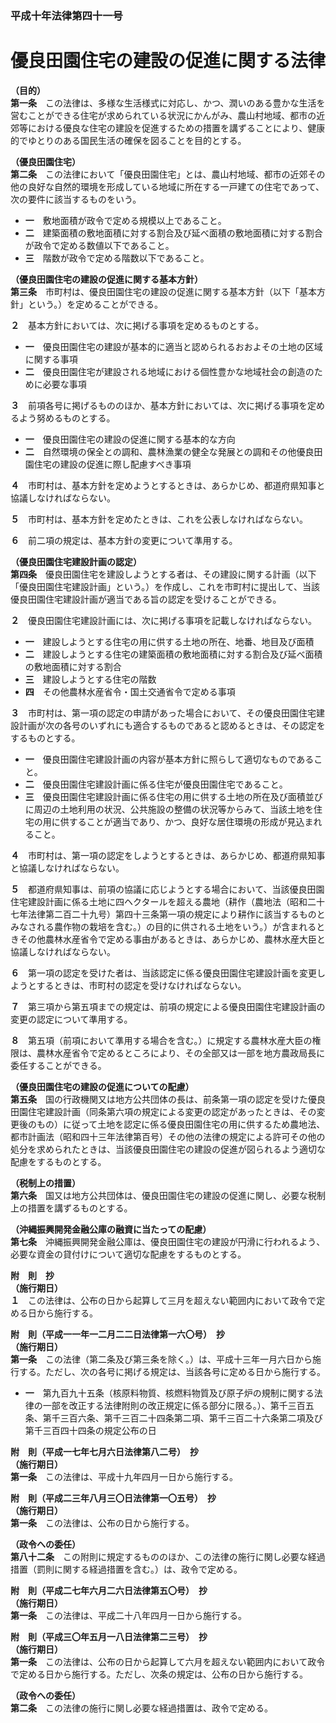### 平成十年法律第四十一号  
# 優良田園住宅の建設の促進に関する法律  
  
**（目的）**  
**第一条**　この法律は、多様な生活様式に対応し、かつ、潤いのある豊かな生活を営むことができる住宅が求められている状況にかんがみ、農山村地域、都市の近郊等における優良な住宅の建設を促進するための措置を講ずることにより、健康的でゆとりのある国民生活の確保を図ることを目的とする。  
  
**（優良田園住宅）**  
**第二条**　この法律において「優良田園住宅」とは、農山村地域、都市の近郊その他の良好な自然的環境を形成している地域に所在する一戸建ての住宅であって、次の要件に該当するものをいう。  
* **一**　敷地面積が政令で定める規模以上であること。  
* **二**　建築面積の敷地面積に対する割合及び延べ面積の敷地面積に対する割合が政令で定める数値以下であること。  
* **三**　階数が政令で定める階数以下であること。  
  
**（優良田園住宅の建設の促進に関する基本方針）**  
**第三条**　市町村は、優良田園住宅の建設の促進に関する基本方針（以下「基本方針」という。）を定めることができる。  
  
**２**　基本方針においては、次に掲げる事項を定めるものとする。  
* **一**　優良田園住宅の建設が基本的に適当と認められるおおよその土地の区域に関する事項  
* **二**　優良田園住宅が建設される地域における個性豊かな地域社会の創造のために必要な事項  
  
**３**　前項各号に掲げるもののほか、基本方針においては、次に掲げる事項を定めるよう努めるものとする。  
* **一**　優良田園住宅の建設の促進に関する基本的な方向  
* **二**　自然環境の保全との調和、農林漁業の健全な発展との調和その他優良田園住宅の建設の促進に際し配慮すべき事項  
  
**４**　市町村は、基本方針を定めようとするときは、あらかじめ、都道府県知事と協議しなければならない。  
  
**５**　市町村は、基本方針を定めたときは、これを公表しなければならない。  
  
**６**　前二項の規定は、基本方針の変更について準用する。  
  
**（優良田園住宅建設計画の認定）**  
**第四条**　優良田園住宅を建設しようとする者は、その建設に関する計画（以下「優良田園住宅建設計画」という。）を作成し、これを市町村に提出して、当該優良田園住宅建設計画が適当である旨の認定を受けることができる。  
  
**２**　優良田園住宅建設計画には、次に掲げる事項を記載しなければならない。  
* **一**　建設しようとする住宅の用に供する土地の所在、地番、地目及び面積  
* **二**　建設しようとする住宅の建築面積の敷地面積に対する割合及び延べ面積の敷地面積に対する割合  
* **三**　建設しようとする住宅の階数  
* **四**　その他農林水産省令・国土交通省令で定める事項  
  
**３**　市町村は、第一項の認定の申請があった場合において、その優良田園住宅建設計画が次の各号のいずれにも適合するものであると認めるときは、その認定をするものとする。  
* **一**　優良田園住宅建設計画の内容が基本方針に照らして適切なものであること。  
* **二**　優良田園住宅建設計画に係る住宅が優良田園住宅であること。  
* **三**　優良田園住宅建設計画に係る住宅の用に供する土地の所在及び面積並びに周辺の土地利用の状況、公共施設の整備の状況等からみて、当該土地を住宅の用に供することが適当であり、かつ、良好な居住環境の形成が見込まれること。  
  
**４**　市町村は、第一項の認定をしようとするときは、あらかじめ、都道府県知事と協議しなければならない。  
  
**５**　都道府県知事は、前項の協議に応じようとする場合において、当該優良田園住宅建設計画に係る土地に四ヘクタールを超える農地（耕作（農地法（昭和二十七年法律第二百二十九号）第四十三条第一項の規定により耕作に該当するものとみなされる農作物の栽培を含む。）の目的に供される土地をいう。）が含まれるときその他農林水産省令で定める事由があるときは、あらかじめ、農林水産大臣と協議しなければならない。  
  
**６**　第一項の認定を受けた者は、当該認定に係る優良田園住宅建設計画を変更しようとするときは、市町村の認定を受けなければならない。  
  
**７**　第三項から第五項までの規定は、前項の規定による優良田園住宅建設計画の変更の認定について準用する。  
  
**８**　第五項（前項において準用する場合を含む。）に規定する農林水産大臣の権限は、農林水産省令で定めるところにより、その全部又は一部を地方農政局長に委任することができる。  
  
**（優良田園住宅の建設の促進についての配慮）**  
**第五条**　国の行政機関又は地方公共団体の長は、前条第一項の認定を受けた優良田園住宅建設計画（同条第六項の規定による変更の認定があったときは、その変更後のもの）に従って土地を認定に係る優良田園住宅の用に供するため農地法、都市計画法（昭和四十三年法律第百号）その他の法律の規定による許可その他の処分を求められたときは、当該優良田園住宅の建設の促進が図られるよう適切な配慮をするものとする。  
  
**（税制上の措置）**  
**第六条**　国又は地方公共団体は、優良田園住宅の建設の促進に関し、必要な税制上の措置を講ずるものとする。  
  
**（沖縄振興開発金融公庫の融資に当たっての配慮）**  
**第七条**　沖縄振興開発金融公庫は、優良田園住宅の建設が円滑に行われるよう、必要な資金の貸付けについて適切な配慮をするものとする。  
  
**附　則　抄**  
**（施行期日）**  
**１**　この法律は、公布の日から起算して三月を超えない範囲内において政令で定める日から施行する。  
  
**附　則（平成一一年一二月二二日法律第一六〇号）　抄**  
**（施行期日）**  
**第一条**　この法律（第二条及び第三条を除く。）は、平成十三年一月六日から施行する。ただし、次の各号に掲げる規定は、当該各号に定める日から施行する。  
* **一**　第九百九十五条（核原料物質、核燃料物質及び原子炉の規制に関する法律の一部を改正する法律附則の改正規定に係る部分に限る。）、第千三百五条、第千三百六条、第千三百二十四条第二項、第千三百二十六条第二項及び第千三百四十四条の規定公布の日  
  
**附　則（平成一七年七月六日法律第八二号）　抄**  
**（施行期日）**  
**第一条**　この法律は、平成十九年四月一日から施行する。  
  
**附　則（平成二三年八月三〇日法律第一〇五号）　抄**  
**（施行期日）**  
**第一条**　この法律は、公布の日から施行する。  
  
**（政令への委任）**  
**第八十二条**　この附則に規定するもののほか、この法律の施行に関し必要な経過措置（罰則に関する経過措置を含む。）は、政令で定める。  
  
**附　則（平成二七年六月二六日法律第五〇号）　抄**  
**（施行期日）**  
**第一条**　この法律は、平成二十八年四月一日から施行する。  
  
**附　則（平成三〇年五月一八日法律第二三号）　抄**  
**（施行期日）**  
**第一条**　この法律は、公布の日から起算して六月を超えない範囲内において政令で定める日から施行する。ただし、次条の規定は、公布の日から施行する。  
  
**（政令への委任）**  
**第二条**　この法律の施行に関し必要な経過措置は、政令で定める。  
  
